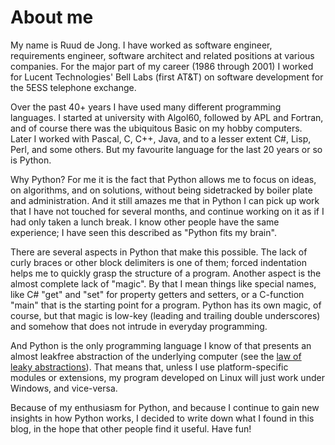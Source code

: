 # About me

My name is Ruud de Jong. I have worked as software engineer, requirements engineer,
software architect and related positions at various companies.
For the major part of my career (1986 through 2001) I worked for Lucent Technologies' Bell Labs
(first AT&T) on software development for the 5ESS telephone exchange.

Over the past 40+ years I have used many different programming languages.
I started at university with Algol60, followed by APL and Fortran,
and of course there was the ubiquitous Basic on my hobby computers.
Later I worked with Pascal, C, C++, Java, and to a lesser extent C#, Lisp, Perl, and some others.
But my favourite language for the last 20 years or so is Python.

Why Python? For me it is the fact that Python allows me to focus on ideas, on algorithms, and on solutions,
without being sidetracked by boiler plate and administration.
And it still amazes me that in Python I can pick up work that I have not touched for several months,
and continue working on it as if I had only taken a lunch break.
I know other people have the same experience; I have seen this described as "Python fits my brain".

There are several aspects in Python that make this possible.
The lack of curly braces or other block delimiters is one of them;
forced indentation helps me to quickly grasp the structure of a program.
Another aspect is the almost complete lack of "magic".
By that I mean things like special names,
like C# "get" and "set" for property getters and setters,
or a C-function "main" that is the starting point for a program.
Python has its own magic, of course, but that magic is low-key (leading and trailing double underscores)
and somehow that does not intrude in everyday programming.

And Python is the only programming language
I know of that presents an almost leakfree abstraction of the underlying computer
(see the [law of leaky abstractions](https://www.joelonsoftware.com/2002/11/11/the-law-of-leaky-abstractions/)).
That means that, unless I use platform-specific modules or extensions, my program developed on Linux
will just work under Windows, and vice-versa.

Because of my enthusiasm for Python, and because I continue to gain new insights in how
Python works, I decided to write down what I found in this blog,
in the hope that other people find it useful.
Have fun!

